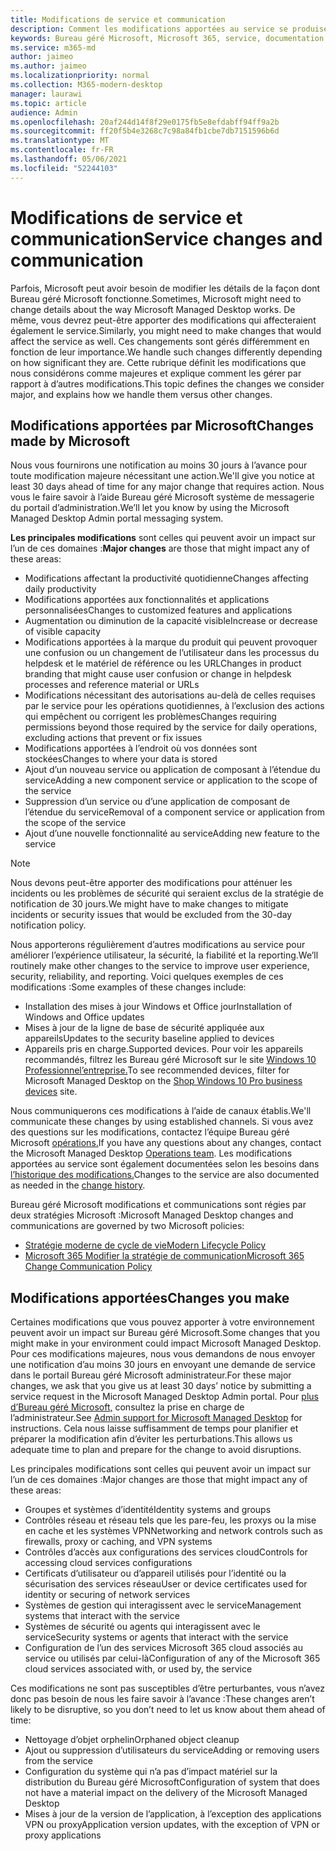 ```yaml
---
title: Modifications de service et communication
description: Comment les modifications apportées au service se produisent et sont communiquées
keywords: Bureau géré Microsoft, Microsoft 365, service, documentation
ms.service: m365-md
author: jaimeo
ms.author: jaimeo
ms.localizationpriority: normal
ms.collection: M365-modern-desktop
manager: laurawi
ms.topic: article
audience: Admin
ms.openlocfilehash: 20af244d14f8f29e0175fb5e8efdabff94ff9a2b
ms.sourcegitcommit: ff20f5b4e3268c7c98a84fb1cbe7db7151596b6d
ms.translationtype: MT
ms.contentlocale: fr-FR
ms.lasthandoff: 05/06/2021
ms.locfileid: "52244103"
---
```

# <a name="service-changes-and-communication"></a><span data-ttu-id="ffc6f-104">Modifications de service et communication</span><span class="sxs-lookup"><span data-stu-id="ffc6f-104">Service changes and communication</span></span>

<span data-ttu-id="ffc6f-105">Parfois, Microsoft peut avoir besoin de modifier les détails de la façon dont Bureau géré Microsoft fonctionne.</span><span class="sxs-lookup"><span data-stu-id="ffc6f-105">Sometimes, Microsoft might need to change details about the way Microsoft Managed Desktop works.</span></span> <span data-ttu-id="ffc6f-106">De même, vous devrez peut-être apporter des modifications qui affecteraient également le service.</span><span class="sxs-lookup"><span data-stu-id="ffc6f-106">Similarly, you might need to make changes that would affect the service as well.</span></span> <span data-ttu-id="ffc6f-107">Ces changements sont gérés différemment en fonction de leur importance.</span><span class="sxs-lookup"><span data-stu-id="ffc6f-107">We handle such changes differently depending on how significant they are.</span></span> <span data-ttu-id="ffc6f-108">Cette rubrique définit les modifications que nous considérons comme majeures et explique comment les gérer par rapport à d’autres modifications.</span><span class="sxs-lookup"><span data-stu-id="ffc6f-108">This topic defines the changes we consider major, and explains how we handle them versus other changes.</span></span>



## <a name="changes-made-by-microsoft"></a><span data-ttu-id="ffc6f-109">Modifications apportées par Microsoft</span><span class="sxs-lookup"><span data-stu-id="ffc6f-109">Changes made by Microsoft</span></span>

<span data-ttu-id="ffc6f-110">Nous vous fournirons une notification au moins 30 jours à l’avance pour toute modification majeure nécessitant une action.</span><span class="sxs-lookup"><span data-stu-id="ffc6f-110">We'll give you notice at least 30 days ahead of time for any major change that requires action.</span></span> <span data-ttu-id="ffc6f-111">Nous vous le faire savoir à l’aide Bureau géré Microsoft système de messagerie du portail d’administration.</span><span class="sxs-lookup"><span data-stu-id="ffc6f-111">We’ll let you know by using the Microsoft Managed Desktop Admin portal messaging system.</span></span>

<span data-ttu-id="ffc6f-112">**Les principales modifications** sont celles qui peuvent avoir un impact sur l’un de ces domaines :</span><span class="sxs-lookup"><span data-stu-id="ffc6f-112">**Major changes** are those that might impact any of these areas:</span></span>
- <span data-ttu-id="ffc6f-113">Modifications affectant la productivité quotidienne</span><span class="sxs-lookup"><span data-stu-id="ffc6f-113">Changes affecting daily productivity</span></span>
- <span data-ttu-id="ffc6f-114">Modifications apportées aux fonctionnalités et applications personnalisées</span><span class="sxs-lookup"><span data-stu-id="ffc6f-114">Changes to customized features and applications</span></span>
- <span data-ttu-id="ffc6f-115">Augmentation ou diminution de la capacité visible</span><span class="sxs-lookup"><span data-stu-id="ffc6f-115">Increase or decrease of visible capacity</span></span>
- <span data-ttu-id="ffc6f-116">Modifications apportées à la marque du produit qui peuvent provoquer une confusion ou un changement de l’utilisateur dans les processus du helpdesk et le matériel de référence ou les URL</span><span class="sxs-lookup"><span data-stu-id="ffc6f-116">Changes in product branding that might cause user confusion or change in helpdesk processes and reference material or URLs</span></span>
- <span data-ttu-id="ffc6f-117">Modifications nécessitant des autorisations au-delà de celles requises par le service pour les opérations quotidiennes, à l’exclusion des actions qui empêchent ou corrigent les problèmes</span><span class="sxs-lookup"><span data-stu-id="ffc6f-117">Changes requiring permissions beyond those required by the service for daily operations, excluding actions that prevent or fix issues</span></span>
- <span data-ttu-id="ffc6f-118">Modifications apportées à l’endroit où vos données sont stockées</span><span class="sxs-lookup"><span data-stu-id="ffc6f-118">Changes to where your data is stored</span></span>
- <span data-ttu-id="ffc6f-119">Ajout d’un nouveau service ou application de composant à l’étendue du service</span><span class="sxs-lookup"><span data-stu-id="ffc6f-119">Adding a new component service or application to the scope of the service</span></span>
- <span data-ttu-id="ffc6f-120">Suppression d’un service ou d’une application de composant de l’étendue du service</span><span class="sxs-lookup"><span data-stu-id="ffc6f-120">Removal of a component service or application from the scope of the service</span></span>
- <span data-ttu-id="ffc6f-121">Ajout d’une nouvelle fonctionnalité au service</span><span class="sxs-lookup"><span data-stu-id="ffc6f-121">Adding new feature to the service</span></span>

> [!NOTE]
> <span data-ttu-id="ffc6f-122">Nous devons peut-être apporter des modifications pour atténuer les incidents ou les problèmes de sécurité qui seraient exclus de la stratégie de notification de 30 jours.</span><span class="sxs-lookup"><span data-stu-id="ffc6f-122">We might have to make changes to mitigate incidents or security issues that would be excluded from the 30-day notification policy.</span></span>

<span data-ttu-id="ffc6f-123">Nous apporterons régulièrement d’autres modifications au service pour améliorer l’expérience utilisateur, la sécurité, la fiabilité et la reporting.</span><span class="sxs-lookup"><span data-stu-id="ffc6f-123">We’ll routinely make other changes to the service to improve user experience, security, reliability, and reporting.</span></span> <span data-ttu-id="ffc6f-124">Voici quelques exemples de ces modifications :</span><span class="sxs-lookup"><span data-stu-id="ffc6f-124">Some examples of these changes include:</span></span>

- <span data-ttu-id="ffc6f-125">Installation des mises à jour Windows et Office jour</span><span class="sxs-lookup"><span data-stu-id="ffc6f-125">Installation of Windows and Office updates</span></span>
- <span data-ttu-id="ffc6f-126">Mises à jour de la ligne de base de sécurité appliquée aux appareils</span><span class="sxs-lookup"><span data-stu-id="ffc6f-126">Updates to the security baseline applied to devices</span></span>
- <span data-ttu-id="ffc6f-127">Appareils pris en charge.</span><span class="sxs-lookup"><span data-stu-id="ffc6f-127">Supported devices.</span></span> <span data-ttu-id="ffc6f-128">Pour voir les appareils recommandés, filtrez les Bureau géré Microsoft sur le site [Windows 10 Professionnel’entreprise.](https://www.microsoft.com/windowsforbusiness/view-all-devices)</span><span class="sxs-lookup"><span data-stu-id="ffc6f-128">To see recommended devices, filter for Microsoft Managed Desktop on the [Shop Windows 10 Pro business devices](https://www.microsoft.com/windowsforbusiness/view-all-devices) site.</span></span>

<span data-ttu-id="ffc6f-129">Nous communiquerons ces modifications à l’aide de canaux établis.</span><span class="sxs-lookup"><span data-stu-id="ffc6f-129">We'll communicate these changes by using established channels.</span></span> <span data-ttu-id="ffc6f-130">Si vous avez des questions sur les modifications, contactez l’équipe Bureau géré Microsoft [opérations.](../working-with-managed-desktop/admin-support.md)</span><span class="sxs-lookup"><span data-stu-id="ffc6f-130">If you have any questions about any changes, contact the Microsoft Managed Desktop [Operations team](../working-with-managed-desktop/admin-support.md).</span></span> <span data-ttu-id="ffc6f-131">Les modifications apportées au service sont également documentées selon les besoins dans [l’historique des modifications.](../change-history-managed-desktop.md)</span><span class="sxs-lookup"><span data-stu-id="ffc6f-131">Changes to the service are also documented as needed in the [change history](../change-history-managed-desktop.md).</span></span>

<span data-ttu-id="ffc6f-132">Bureau géré Microsoft modifications et communications sont régies par deux stratégies Microsoft :</span><span class="sxs-lookup"><span data-stu-id="ffc6f-132">Microsoft Managed Desktop changes and communications are governed by two Microsoft policies:</span></span>
- [<span data-ttu-id="ffc6f-133">Stratégie moderne de cycle de vie</span><span class="sxs-lookup"><span data-stu-id="ffc6f-133">Modern Lifecycle Policy</span></span>](https://support.microsoft.com/help/30881/modern-lifecycle-policy)
- [<span data-ttu-id="ffc6f-134">Microsoft 365 Modifier la stratégie de communication</span><span class="sxs-lookup"><span data-stu-id="ffc6f-134">Microsoft 365 Change Communication Policy</span></span>](/office365/admin/manage/message-center)

## <a name="changes-you-make"></a><span data-ttu-id="ffc6f-135">Modifications apportées</span><span class="sxs-lookup"><span data-stu-id="ffc6f-135">Changes you make</span></span>

<span data-ttu-id="ffc6f-136">Certaines modifications que vous pouvez apporter à votre environnement peuvent avoir un impact sur Bureau géré Microsoft.</span><span class="sxs-lookup"><span data-stu-id="ffc6f-136">Some changes that you might make in your environment could impact Microsoft Managed Desktop.</span></span> <span data-ttu-id="ffc6f-137">Pour ces modifications majeures, nous vous demandons de nous envoyer une notification d’au moins 30 jours en envoyant une demande de service dans le portail Bureau géré Microsoft administrateur.</span><span class="sxs-lookup"><span data-stu-id="ffc6f-137">For these major changes, we ask that you give us at least 30 days’ notice by submitting a service request in the Microsoft Managed Desktop Admin portal.</span></span> <span data-ttu-id="ffc6f-138">Pour [plus d’Bureau géré Microsoft,](../working-with-managed-desktop/admin-support.md) consultez la prise en charge de l’administrateur.</span><span class="sxs-lookup"><span data-stu-id="ffc6f-138">See [Admin support for Microsoft Managed Desktop](../working-with-managed-desktop/admin-support.md) for instructions.</span></span> <span data-ttu-id="ffc6f-139">Cela nous laisse suffisamment de temps pour planifier et préparer la modification afin d’éviter les perturbations.</span><span class="sxs-lookup"><span data-stu-id="ffc6f-139">This allows us adequate time to plan and prepare for the change to avoid disruptions.</span></span>

<span data-ttu-id="ffc6f-140">Les principales modifications sont celles qui peuvent avoir un impact sur l’un de ces domaines :</span><span class="sxs-lookup"><span data-stu-id="ffc6f-140">Major changes are those that might impact any of these areas:</span></span>

- <span data-ttu-id="ffc6f-141">Groupes et systèmes d’identité</span><span class="sxs-lookup"><span data-stu-id="ffc6f-141">Identity systems and groups</span></span>
- <span data-ttu-id="ffc6f-142">Contrôles réseau et réseau tels que les pare-feu, les proxys ou la mise en cache et les systèmes VPN</span><span class="sxs-lookup"><span data-stu-id="ffc6f-142">Networking and network controls such as firewalls, proxy or caching, and VPN systems</span></span>
- <span data-ttu-id="ffc6f-143">Contrôles d’accès aux configurations des services cloud</span><span class="sxs-lookup"><span data-stu-id="ffc6f-143">Controls for accessing cloud services configurations</span></span>
- <span data-ttu-id="ffc6f-144">Certificats d’utilisateur ou d’appareil utilisés pour l’identité ou la sécurisation des services réseau</span><span class="sxs-lookup"><span data-stu-id="ffc6f-144">User or device certificates used for identity or securing of network services</span></span>
- <span data-ttu-id="ffc6f-145">Systèmes de gestion qui interagissent avec le service</span><span class="sxs-lookup"><span data-stu-id="ffc6f-145">Management systems that interact with the service</span></span>
- <span data-ttu-id="ffc6f-146">Systèmes de sécurité ou agents qui interagissent avec le service</span><span class="sxs-lookup"><span data-stu-id="ffc6f-146">Security systems or agents that interact with the service</span></span>
- <span data-ttu-id="ffc6f-147">Configuration de l’un des services Microsoft 365 cloud associés au service ou utilisés par celui-là</span><span class="sxs-lookup"><span data-stu-id="ffc6f-147">Configuration of any of the Microsoft 365 cloud services associated with, or used by, the service</span></span>

<span data-ttu-id="ffc6f-148">Ces modifications ne sont pas susceptibles d’être perturbantes, vous n’avez donc pas besoin de nous les faire savoir à l’avance :</span><span class="sxs-lookup"><span data-stu-id="ffc6f-148">These changes aren’t likely to be disruptive, so you don’t need to let us know about them ahead of time:</span></span>

- <span data-ttu-id="ffc6f-149">Nettoyage d’objet orphelin</span><span class="sxs-lookup"><span data-stu-id="ffc6f-149">Orphaned object cleanup</span></span>
- <span data-ttu-id="ffc6f-150">Ajout ou suppression d’utilisateurs du service</span><span class="sxs-lookup"><span data-stu-id="ffc6f-150">Adding or removing users from the service</span></span>
- <span data-ttu-id="ffc6f-151">Configuration du système qui n’a pas d’impact matériel sur la distribution du Bureau géré Microsoft</span><span class="sxs-lookup"><span data-stu-id="ffc6f-151">Configuration of system that does not have a material impact on the delivery of the Microsoft Managed Desktop</span></span>
- <span data-ttu-id="ffc6f-152">Mises à jour de la version de l’application, à l’exception des applications VPN ou proxy</span><span class="sxs-lookup"><span data-stu-id="ffc6f-152">Application version updates, with the exception of VPN or proxy applications</span></span>